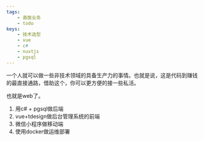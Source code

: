 ```yaml
---
tags:
    - 直面业务
    - todo
keys:
    - 技术选型
    - vue 
    - c#
    - nuxtjs
    - pgsql
---
```

一个人就可以做一些非技术领域的具备生产力的事情。也就是说，这是代码到赚钱的最直接通路，借助这个，你可以更方便的接一些私活。

也就是web了。

1. 用c# + pgsql做后端
2. vue+tdesign做后台管理系统的前端
3. 微信小程序做移动端
4. 使用docker做运维部署